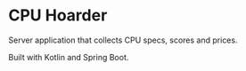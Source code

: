 CPU Hoarder
===========

Server application that collects CPU specs, scores and prices.

Built with Kotlin and Spring Boot.
